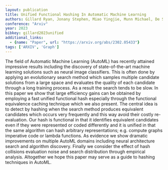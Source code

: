 ```yaml
---
layout: publication
title: Unified Functional Hashing In Automatic Machine Learning
authors: Gillard Ryan, Jonany Stephen, Miao Yingjie, Munn Michael, De Souza Connal, Dungay Jonathan, Liang Chen, So David R., Le Quoc V., Real Esteban
conference: "Arxiv"
year: 2023
bibkey: gillard2023unified
additional_links:
  - {name: "Paper", url: "https://arxiv.org/abs/2302.05433"}
tags: ['ARXIV', 'Graph']
---
```

The field of Automatic Machine Learning (AutoML) has recently attained impressive results including the discovery of state-of-the-art machine learning solutions such as neural image classifiers. This is often done by applying an evolutionary search method which samples multiple candidate solutions from a large space and evaluates the quality of each candidate through a long training process. As a result the search tends to be slow. In this paper we show that large efficiency gains can be obtained by employing a fast unified functional hash especially through the functional equivalence caching technique which we also present. The central idea is to detect by hashing when the search method produces equivalent candidates which occurs very frequently and this way avoid their costly re-evaluation. Our hash is functional in that it identifies equivalent candidates even if they were represented or coded differently and it is unified in that the same algorithm can hash arbitrary representations; e.g. compute graphs imperative code or lambda functions. As evidence we show dramatic improvements on multiple AutoML domains including neural architecture search and algorithm discovery. Finally we consider the effect of hash collisions evaluation noise and search distribution through empirical analysis. Altogether we hope this paper may serve as a guide to hashing techniques in AutoML.
